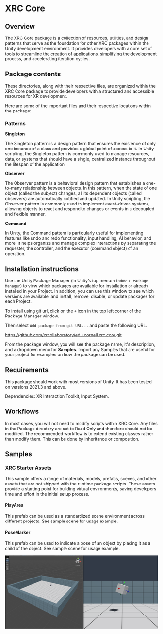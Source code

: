 # XRC Core

## Overview
   
<!--  Provide a brief, high-level explanation of the package.-->
The XRC Core package is a collection of resources, utilities, and design patterns that serve as the foundation for other XRC packages within the Unity development environment. It provides developers with a core set of tools to streamline the creation of applications, simplifying the development process, and accelerating iteration cycles.

## Package contents	
<!--  Include the location of important files you want the user to know about. For example, if this is a sample package containing textures, models, and materials separated by sample group, you might want to provide the folder location of each group.-->

These directories, along with their respective files, are organized within the XRC Core package to provide developers with a structured and accessible resources for XR development.

Here are some of the important files and their respective locations within the package:


### Patterns


**Singleton**

The Singleton pattern is a design pattern that ensures the existence of only one instance of a class and provides a global point of access to it. In Unity scripting, the Singleton pattern is commonly used to manage resources, data, or systems that should have a single, centralized instance throughout the lifespan of the application.


**Observer**

The Observer pattern is a behavioral design pattern that establishes a one-to-many relationship between objects. In this pattern, when the state of one object (called the subject) changes, all its dependent objects (called observers) are automatically notified and updated. In Unity scripting, the Observer pattern is commonly used to implement event-driven systems, allowing objects to react and respond to changes or events in a decoupled and flexible manner.

**Command**

In Unity, the Command pattern is particularly useful for implementing features like undo and redo functionality, input handling, AI behavior, and more. It helps organize and manage complex interactions by separating the requester, the controller, and the executor (command object) of an operation.

<!-- 
Furthermore, the package incorporates essential math classes that enable complex calculations and operations commonly required in virtual reality and augmented reality applications. These math classes encompass vector and quaternion math, projective geometry, meshes, and other useful scripts, empowering developers to implement advanced visual and spatial computations effortlessly.



Runtime - Patterns: This directory houses a comprehensive collection of game design patterns commonly employed in XR development. These patterns serve as reusable templates and methodologies that enhance code organization, maintainability, and extensibility. Developers can find a variety of patterns, such as the Singleton pattern, Observer pattern, State pattern, and more, within this directory.

Runtime - Patterns - Command: Within the Patterns directory, the Command subdirectory specifically focuses on the Command pattern. The Command pattern is particularly useful for implementing Undo/Redo command operations. By encapsulating actions or operations into separate command objects, developers can easily track and execute these commands, enabling efficient undo and redo functionality in their XR applications. -->



## Installation instructions
<!--  You can point to the official Package Manager installation instructions, but if you have any special installation requirements, such as installing samples, add them here. -->

Use the Unity Package Manager (in Unity’s top menu: 
`Window > Package Manager`) to view which packages are available for installation or already installed in your Project. In addition, you can use this window to see which versions are available, and install, remove, disable, or update packages for each Project.

To install using git url, click on the `+` icon in the top left corner of the Package Manager window. 

Then select `Add package from git URL...` and paste the following URL. 

https://github.com/xrcollaboratory/edu.cornell.xrc.core.git

From the package window, you will see the package name, it's description, and a dropdown menu for **Samples**. Import any Samples that are useful for your project for examples on how the package can be used. 



## Requirements	
<!-- This is a good place to add hardware or software requirements, including which versions of the Unity Editor this package is compatible with. -->

This package should work with most versions of Unity. It has been tested on versions 2021.3 and above. 

Dependencies: XR Interaction Toolkit, Input System.

<!-- 
## Limitations	
If your package has any known limitations, you can list them here. If not, or if the limitations are trivial, exclude this section.
-->


## Workflows	
<!-- Include a list of steps that the user can easily follow that demonstrates how to use the feature. You can include screenshots to help describe how to use the feature. -->

In most cases, you will not need to modify scripts within XRC.Core. Any files in the Package directory are set to Read Only and therefore should not be modified. The recommended workflow is to extend existing classes rather than modify them. This can be done by inheritance or composition. 

<!-- 
## Advanced topics

This is where you can provide detailed information about what you are providing to users. This is ideal if you don’t want to overwhelm the user with too much information up front. 
-->

<!-- 
## Reference

If you have a user interface with a lot of properties, you can provide the details in a reference section. Using tables is a good way to provide quick access to specific property descriptions. 
-->

## Samples
<!-- For packages that include sample files, you can include detailed information on how the user can use these sample files in their projects and scenes.-->

### XRC Starter Assets

This sample offers a range of materials, models, prefabs, scenes, and other assets that are not shipped with the runtime package scripts. These assets provide a starting point for building virtual environments, saving developers time and effort in the initial setup process.

#### PlayArea

This prefab can be used as a standardized scene environment across different projects. See sample scene for usage example.

#### PoseMarker

This prefab can be used to indicate a pose of an object by placing it as a child of the object. See sample scene for usage example.

![The sample scene with PlayArea and PoseMarker prefabs](images/xrc-core-prefabs.png)

<!--
## Tutorials

If you want to provide a walkthrough for a complicated procedure, you can also add them here. Use step-by-step instructions and include images if they can help the user understand.
-->